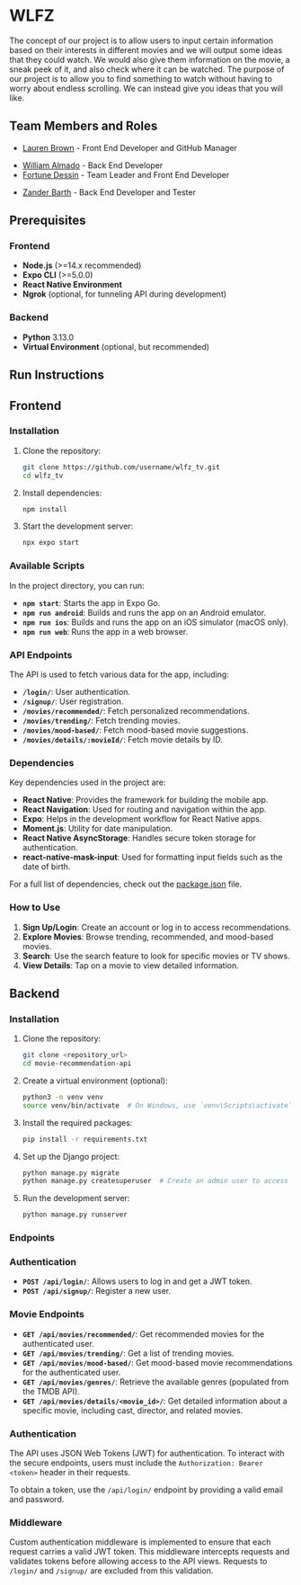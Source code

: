 # WLFZ

The concept of our project is to allow users to input certain information based on their interests in different movies and we will output some ideas that they could watch. We would also give them information on the movie, a sneak peek of it, and also check where it can be watched. The purpose of our project is to allow you to find something to watch without having to worry about endless scrolling. We can instead give you ideas that you will like.  

## Team Members and Roles

- [Lauren Brown](https://github.com/laurenbrown14/CIS350-HW2-Brown) - Front End Developer and GitHub Manager
* [William Almado](https://github.com/almado/CIS350-HW2-ALMADO) - Back End Developer
* [Fortune Dessin](https://github.com/FDessin/CIS350-HW2-Dessin) - Team Leader and Front End Developer
- [Zander Barth](https://github.com/ZanTheZan/CIS350-HW2-Barth.git) - Back End Developer and Tester

## Prerequisites

### Frontend
- **Node.js** (>=14.x recommended)
- **Expo CLI** (>=5.0.0)
- **React Native Environment**
- **Ngrok** (optional, for tunneling API during development)

### Backend
- **Python** 3.13.0
- **Virtual Environment** (optional, but recommended)

## Run Instructions

## Frontend

### Installation

1. Clone the repository:
   ```bash
   git clone https://github.com/username/wlfz_tv.git
   cd wlfz_tv
   ```
2. Install dependencies:
   ```bash
   npm install
   ```
3. Start the development server:
   ```bash
   npx expo start
   ```

### Available Scripts

In the project directory, you can run:

- **`npm start`**: Starts the app in Expo Go.
- **`npm run android`**: Builds and runs the app on an Android emulator.
- **`npm run ios`**: Builds and runs the app on an iOS simulator (macOS only).
- **`npm run web`**: Runs the app in a web browser.

### API Endpoints

The API is used to fetch various data for the app, including:

- **`/login/`**: User authentication.
- **`/signup/`**: User registration.
- **`/movies/recommended/`**: Fetch personalized recommendations.
- **`/movies/trending/`**: Fetch trending movies.
- **`/movies/mood-based/`**: Fetch mood-based movie suggestions.
- **`/movies/details/:movieId/`**: Fetch movie details by ID.

### Dependencies

Key dependencies used in the project are:

- **React Native**: Provides the framework for building the mobile app.
- **React Navigation**: Used for routing and navigation within the app.
- **Expo**: Helps in the development workflow for React Native apps.
- **Moment.js**: Utility for date manipulation.
- **React Native AsyncStorage**: Handles secure token storage for authentication.
- **react-native-mask-input**: Used for formatting input fields such as the date of birth.

For a full list of dependencies, check out the [package.json](https://github.com/laurenbrown14/GVSU-CIS350-WLFZ/blob/main/src/frontend/WLFZAppProject/package.json) file.

### How to Use

1. **Sign Up/Login**: Create an account or log in to access recommendations.
2. **Explore Movies**: Browse trending, recommended, and mood-based movies.
3. **Search**: Use the search feature to look for specific movies or TV shows.
4. **View Details**: Tap on a movie to view detailed information.

## Backend

### Installation
1. Clone the repository:
   ```bash
   git clone <repository_url>
   cd movie-recommendation-api
   ```
2. Create a virtual environment (optional):
   ```bash
   python3 -m venv venv
   source venv/bin/activate  # On Windows, use `venv\Scripts\activate`
   ```
3. Install the required packages:
   ```bash
   pip install -r requirements.txt
   ```
4. Set up the Django project:
   ```bash
   python manage.py migrate
   python manage.py createsuperuser  # Create an admin user to access the admin panel
   ```
5. Run the development server:
   ```bash
   python manage.py runserver
   ```

### Endpoints

### Authentication
- **`POST /api/login/`**: Allows users to log in and get a JWT token.
- **`POST /api/signup/`**: Register a new user.

### Movie Endpoints
- **`GET /api/movies/recommended/`**: Get recommended movies for the authenticated user.
- **`GET /api/movies/trending/`**: Get a list of trending movies.
- **`GET /api/movies/mood-based/`**: Get mood-based movie recommendations for the authenticated user.
- **`GET /api/movies/genres/`**: Retrieve the available genres (populated from the TMDB API).
- **`GET /api/movies/details/<movie_id>/`**: Get detailed information about a specific movie, including cast, director, and related movies.

### Authentication
The API uses JSON Web Tokens (JWT) for authentication. To interact with the secure endpoints, users must include the `Authorization: Bearer <token>` header in their requests.

To obtain a token, use the `/api/login/` endpoint by providing a valid email and password.

### Middleware
Custom authentication middleware is implemented to ensure that each request carries a valid JWT token. This middleware intercepts requests and validates tokens before allowing access to the API views. Requests to `/login/` and `/signup/` are excluded from this validation.


